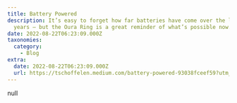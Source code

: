 ```yaml
---
title: Battery Powered
description: It’s easy to forget how far batteries have come over the last
  years — but the Oura Ring is a great reminder of what’s possible now.
date: 2022-08-22T06:23:09.000Z
taxonomies:
  category:
    - Blog
extra:
  date: 2022-08-22T06:23:09.000Z
  url: https://tschoffelen.medium.com/battery-powered-93038fceef59?utm_source=schof
---
```

null